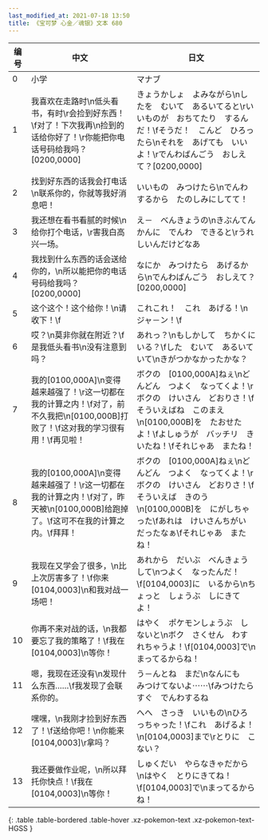 ```yaml
---
last_modified_at: 2021-07-18 13:50
title: 《宝可梦 心金／魂银》文本 680
---
```

| 编号 | 中文 | 日文 |
| ---- | ---- | ---- |
| 0 | 小学 | マナブ |
| 1 | 我喜欢在走路时\n低头看书，有时\r会捡到好东西！\f对了！下次我再\n捡到的话给你好了！\r你能把你电话号码给我吗？[0200,0000] | きょうかしょ　よみながら\nしたを　むいて　あるいてると\rいいものが　おちてたり　するんだ！\fそうだ！　こんど　ひろったら\nそれを　あげても　いいよ！\rでんわばんごう　おしえて？[0200,0000] |
| 2 | 找到好东西的话我会打电话\n联系你的，你就等我好消息吧！ | いいもの　みつけたら\nでんわするから　たのしみにしてて！ |
| 3 | 我还想在看书看腻的时候\n给你打个电话，\r害我白高兴一场。 | え－　べんきょうの\nきぶんてんかんに　でんわ　できると\rうれしいんだけどなあ |
| 4 | 我找到什么东西的话会送给你的，\n所以能把你的电话号码给我吗？[0200,0000] | なにか　みつけたら　あげるから\nでんわばんごう　おしえて？[0200,0000] |
| 5 | 这个这个！这个给你！\n请收下！\f | これこれ！　これ　あげる！\nジャ－ン！\f |
| 6 | 哎？\n莫非你就在附近？\f是我低头看书\n没有注意到吗？ | あれっ？\nもしかして　ちかくにいる？\fした　むいて　あるいていて\nきがつかなかったかな？ |
| 7 | 我的[0100,000A]\n变得越来越强了！\r这一切都在我的计算之内！\f对了，前不久我把\n[0100,000B]打败了！\f这对我的学习很有用！\f再见啦！ | ボクの　[0100,000A]ねぇ\nどんどん　つよく　なってくよ！\rボクの　けいさん　どおりさ！\fそういえばね　このまえ\n[0100,000B]を　たおせたよ！\fよしゅうが　バッチリ　きいたね！\fそれじゃあ　またね！ |
| 8 | 我的[0100,000A]\n变得越来越强了！\r这一切都在我的计算之内！\f对了，昨天被\n[0100,000B]给跑掉了。\f这可不在我的计算之内。\f拜拜！ | ボクの　[0100,000A]ねぇ\nどんどん　つよく　なってくよ！\rボクの　けいさん　どおりさ！\fそういえば　きのう\n[0100,000B]を　にがしちゃった\fあれは　けいさんちがい　だったなぁ\fそれじゃあ　またね！ |
| 9 | 我现在又学会了很多，\n比上次厉害多了！\f你来[0104,0003]\n和我对战一场吧！ | あれから　だいぶ　べんきょうして\nつよく　なったんだ！\f[0104,0003]に　いるから\nちょっと　しょうぶ　しにきてよ！ |
| 10 | 你再不来对战的话，\n我都要忘了我的策略了！\f我在[0104,0003]\n等你！ | はやく　ポケモンしょうぶ　しないと\nボク　さくせん　わすれちゃうよ！\f[0104,0003]で\nまってるからね！ |
| 11 | 嗯，我现在还没有\n发现什么东西……\f我发现了会联系你的。 | う－んとね　まだ\nなんにも　みつけてないよ⋯⋯\fみつけたら　すぐ　でんわするね |
| 12 | 嘿嘿，\n我刚才捡到好东西了！\f送给你吧！\n你能来[0104,0003]\r拿吗？ | へへ　さっき　いいもの\nひろっちゃった！\fこれ　あげるよ！\n[0104,0003]まで\rとりに　こない？ |
| 13 | 我还要做作业呢，\n所以拜托你快点！\f我在[0104,0003]\n等你！ | しゅくだい　やらなきゃだから\nはやく　とりにきてね！\f[0104,0003]で\nまってるからね！ |
{: .table .table-bordered .table-hover .xz-pokemon-text .xz-pokemon-text-HGSS }